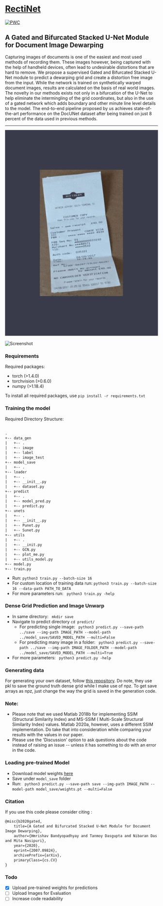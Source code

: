 # [RectiNet](https://arxiv.org/abs/2007.09824)
[![PWC](https://img.shields.io/endpoint.svg?url=https://paperswithcode.com/badge/a-gated-and-bifurcated-stacked-u-net-module/ssim-on-docunet)](https://paperswithcode.com/sota/ssim-on-docunet?p=a-gated-and-bifurcated-stacked-u-net-module)

## A Gated and Bifurcated Stacked U-Net Module for Document Image Dewarping

Capturing images of documents is one of the easiest
and most used methods of recording them. These images however,
being captured with the help of handheld devices, often lead to
undesirable distortions that are hard to remove. We propose
a supervised Gated and Bifurcated Stacked U-Net module to
predict a dewarping grid and create a distortion free image
from the input. While the network is trained on synthetically
warped document images, results are calculated on the basis of
real world images. The novelty in our methods exists not only in
a bifurcation of the U-Net to help eliminate the intermingling of
the grid coordinates, but also in the use of a gated network which
adds boundary and other minute line level details to the model.
The end-to-end pipeline proposed by us achieves state-of-the-art
performance on the DocUNet dataset after being trained on just
8 percent of the data used in previous methods.

---
<p align="center">
  <img src="RectiNet_res.gif" />
</p>

![Screenshot](images/readme.png?raw=true "RectiNet")

### Requirements

Required packages:
- torch (>1.4.0)
- torchvision (>0.6.0)
- numpy (>1.18.4)

To install all required packages, use 
`pip install -r requirements.txt`

### Training the model

Required Directory Structure:
```

.
+-- data_gen
|   +-- .
|   +-- image
|   +-- label
|   +-- image_test
+-- model_save
|   +-- .
+-- loader
|   +-- .
|   +-- __init__.py
|   +-- dataset.py
+-- predict
|   +-- .
|   +-- model_pred.py
|   +-- predict.py
+-- unets
|   +-- .
|   +-- __init__.py
|   +-- Punet.py
|   +-- Sunet.py
+-- utils
|   +-- .
|   +-- __init.py
|   +-- GCN.py
|   +-- plot_me.py
|   +-- utils_model.py
+-- model.py
+-- train.py

```
- Run:
`python3 train.py --batch-size 16`
- For custom location of training data run:
`python3 train.py --batch-size 16 --data-path PATH_TO_DATA`
- For more parameters run:
` python3 train.py -help`



### Dense Grid Prediction and Image Unwarp

- In same directory:
` mkdir save`
- Navigate to predict directory
` cd predict/ `
  - For predicting single image:
` python3 predict.py --save-path ../save --img-path IMAGE_PATH --model-path ../model_save/SAVED_MODEL_PATH --multi=False`
  - For predicting many image in a folder:
` python3 predict.py --save-path ../save --img-path IMAGE_FOLDER_PATH --model-path ../model_save/SAVED_MODEL_PATH --multi=True`
- For more parameters:
` python3 predict.py -help`


### Generating data

   For generating your own dataset, follow [this repository](https://github.com/XiyanLiu/AGUN). Do note, they use pkl to save the ground truth dense grid while I make use of npz. To get save arrays as npz, just change the way the grid is saved in the generation code.
   
### Note:
- Please note that we used Matlab 2018b for implementing SSIM (Structural Similarity Index) and MS-SSIM ( Multi-Scale Structural Similarity Index) values. Matlab 2020a, however, uses a different SSIM implementation. Do take that into consideration while comparing your results with the values in our paper. 
- Please use the 'Discussion' option to ask questions about the code instead of raising an issue -- unless it has something to do with an error in the code.


### Loading pre-trained Model

- Download model weights [here](https://drive.google.com/file/d/1Q_cWtIX-quCizX8huznfcIYJKxCOkTSZ/view?usp=sharing "RectiNet Weights")
- Save under `model_save` folder
- Run:
` python3 predict.py --save-path save --img-path IMAGE_PATH --model-path model_save/weights.pt --multi=False`

### Citation

If you use this code please consider citing :
```
@misc{b2020gated,
    title={A Gated and Bifurcated Stacked U-Net Module for Document Image Dewarping},
    author={Hmrishav Bandyopadhyay and Tanmoy Dasgupta and Nibaran Das and Mita Nasipuri},
    year={2020},
    eprint={2007.09824},
    archivePrefix={arXiv},
    primaryClass={cs.CV}
}
```

### Todo

- [X] Upload pre-trained weights for predictions
- [ ] Upload Images for Evaluation
- [ ] Increase code readability
